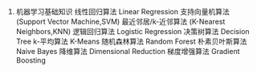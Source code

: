 1. 机器学习基础知识
线性回归算法 Linear Regression
支持向量机算法 (Support Vector Machine,SVM)
最近邻居/k-近邻算法 (K-Nearest Neighbors,KNN)
逻辑回归算法 Logistic Regression
决策树算法 Decision Tree
k-平均算法 K-Means
随机森林算法 Random Forest
朴素贝叶斯算法 Naive Bayes
降维算法 Dimensional Reduction
梯度增强算法 Gradient Boosting
